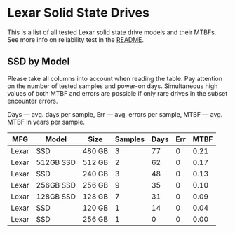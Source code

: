 Lexar Solid State Drives
========================

This is a list of all tested Lexar solid state drive models and their MTBFs. See
more info on reliability test in the [README](https://github.com/linuxhw/SMART).

SSD by Model
------------

Please take all columns into account when reading the table. Pay attention on the
number of tested samples and power-on days. Simultaneous high values of both MTBF
and errors are possible if only rare drives in the subset encounter errors.

Days — avg. days per sample,
Err  — avg. errors per sample,
MTBF — avg. MTBF in years per sample.

| MFG       | Model              | Size   | Samples | Days  | Err   | MTBF   |
|-----------|--------------------|--------|---------|-------|-------|--------|
| Lexar     | SSD                | 480 GB | 3       | 77    | 0     | 0.21   |
| Lexar     | 512GB SSD          | 512 GB | 2       | 62    | 0     | 0.17   |
| Lexar     | SSD                | 240 GB | 3       | 48    | 0     | 0.13   |
| Lexar     | 256GB SSD          | 256 GB | 9       | 35    | 0     | 0.10   |
| Lexar     | 128GB SSD          | 128 GB | 7       | 31    | 0     | 0.09   |
| Lexar     | SSD                | 120 GB | 1       | 14    | 0     | 0.04   |
| Lexar     | SSD                | 256 GB | 1       | 0     | 0     | 0.00   |
